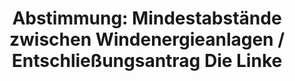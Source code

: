 ---
layout: abstimmung
title: "Abstimmung: Mindestabstände zwischen Windenergieanlagen / Entschließungsantrag Die Linke"
categories:
 - Energie
 - Umwelt
 - Naturschutz
 - Bau
tags:
 - Windenergie
 - Erneuerbare-Energien
 - Umwelt
abstimmung:
 legislaturperiode: 18
 bundestagssitzung: 44
 abstimmung: 6
links:
 - title: https://www.bundestag.de/parlament/plenum/abstimmung/abstimmung?id=288
   url: https://www.bundestag.de/parlament/plenum/abstimmung/abstimmung?id=288
 - title: http://www.abgeordnetenwatch.de/laenderoeffnungsklausel_zur_vorgabe_von_mindestabstaenden_zwischen_windenergieanlagen-1105-667.html
   url: http://www.abgeordnetenwatch.de/laenderoeffnungsklausel_zur_vorgabe_von_mindestabstaenden_zwischen_windenergieanlagen-1105-667.html
data:
 - title: Abstimmungsergebnis 20140627_6-data.pdf
   url: /res/abstimmungsliste/20140627_6-data.pdf
 - title: Abstimmungsergebnis 20140627_6_xls-data.csv
   url: /res/abstimmungsliste/analyses/20140627_6_xls-data.csv
documents:
 - title: Drucksache 18/01310.pdf
   url: http://dip21.bundestag.de/dip21/btd/18/013/1801310.pdf
   local: /res/abstimmungsdaten/018-044-06/1801310.pdf
 - title: Drucksache 18/01580.pdf
   url: http://dip21.bundestag.de/dip21/btd/18/015/1801580.pdf
   local: /res/abstimmungsdaten/018-044-06/1801580.pdf
 - title: Drucksache 18/01702.pdf
   url: http://dip21.bundestag.de/dip21/btd/18/017/1801702.pdf
   local: /res/abstimmungsdaten/018-044-06/1801702.pdf
 - title: Drucksache 18/01900.pdf
   url: http://dip21.bundestag.de/dip21/btd/18/019/1801900.pdf
   local: /res/abstimmungsdaten/018-044-06/1801900.pdf
 - title: Drucksache 18/01903.pdf
   url: http://dip21.bundestag.de/dip21/btd/18/019/1801903.pdf
   local: /res/abstimmungsdaten/018-044-06/1801903.pdf
preview: |
     Deutscher Bundestag
    
     44. Sitzung des Deutschen Bundestages
     am Freitag, 27.Juni 2014
     Endgültiges Ergebnis der Namentlichen Abstimmung Nr. 6
    
     Entschließungsantrag der Abgeordneten Eva Bulling-Schröter, Caren Lay, Dr. Dietmar
     Bartsch, weiterer Abgeordneter und der Fraktion DIE LINKE.
     zu der dritten Beratung des Gesetzentwurfs der Bundesregierung
     Entwurf eines Gesetzes zur Einführung einer Länderöffnungsklausel zur Vorgabe von
     Mindestabständen zwischen Windenergieanlagen und zulässigen Nutzungen
     - Drucksachen 18/1310, 18/1580, 18/1702 Nr. 1.4, 18/1900 und 18/1903 -
    
     Abgegebene Stimmen insgesamt:
    
     575
     56
    
     Nicht abgegebene Stimmen:
     Ja-Stimmen:
    
     108
    
     Nein-Stimmen:
    
     467
    
     Enthaltungen:
    
     0
    
     Ungültige:
    
     0
    
     Berlin, den 27.06.2014
    
     Beginn: 11:09
     Ende: 11:11
---